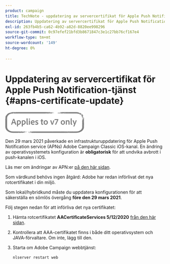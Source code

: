 ```yaml
---
product: campaign
title: TechNote - uppdatering av servercertifikat för Apple Push Notification-tjänsten
description: Uppdatering av servercertifikat för Apple Push Notification-tjänst
exl-id: 263fb4b5-ca62-4b92-a82d-8820ee998296
source-git-commit: 0c97efef21bfd3b8671847c3e1c27bb76cf167e4
workflow-type: tm+mt
source-wordcount: '149'
ht-degree: 0%

---
```


# Uppdatering av servercertifikat för Apple Push Notification-tjänst {#apns-certificate-update}

![](../../assets/v7-only.svg)

Den 29 mars 2021 påverkade en infrastrukturuppdatering för Apple Push Notification service (APNs) Adobe Campaign Classic iOS-kanal. En ändring av operativsystemets konfiguration är **obligatorisk** för att undvika avbrott i push-kanalen i iOS.

Läs mer om ändringar av APN:er [på den här sidan](https://developer.apple.com/news/?id=7gx0a2lp).

Som värdkund behövs ingen åtgärd: Adobe har redan införlivat det nya rotcertifikatet i din miljö.

Som lokal/hybridkund måste du uppdatera konfigurationen för att säkerställa en sömlös övergång **före den 29 mars 2021**.

Följ stegen nedan för att införliva det nya certifikatet:

1. Hämta rotcertifikatet **AACertificateServices 5/12/2020** [från den här sidan](https://support.sectigo.com/Com_KnowledgeDetailPage?Id=kA03l00000117cL).

1. Kontrollera att AAA-certifikatet finns i både ditt operativsystem och JAVA-förvaltare. Om inte, lägg till den.

1. Starta om Adobe Campaign webbtjänst:

   ```
   nlserver restart web
   ```

